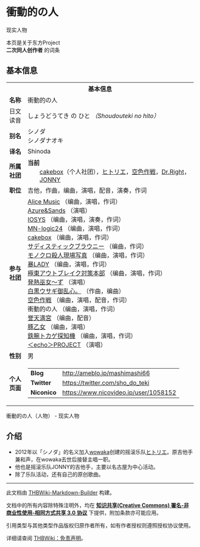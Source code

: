 # 衝動的の人

<!-- source html: G:\repos\THBWiki-Markdown-Builder\THBWikiMarkdown\Temp\main\f\fc\ns0%3A%E8%A1%9D%E5%8B%95%E7%9A%84%E3%81%AE%E4%BA%BA.html -->

现实人物

本页是关于东方Project  
 **二次同人创作者** 的词条

## 基本信息

<table><tbody><tr><th colspan="3">基本信息</th></tr><tr><td class="label"><b>名称</b></td><td> 衝動的の人 </td></tr><tr><td class="label">日文读音</td><td> しょうどうてき の ひと <i>（Shoudouteki no hito）</i> </td></tr><tr><td class="label"><b>别名</b></td><td>シノダ<br>シノダナオキ</td></tr><tr><td class="label"><b>译名</b></td><td>Shinoda</td></tr><tr><td class="label"><b>所属社团</b></td><td><b>当前</b><div style="margin-left:2em;"><a href="./cakebox.md" title="cakebox">cakebox</a>（个人社团），<a href="https://zh.wikipedia.org/wiki/hitorie" class="extiw" title="wzh:hitorie">ヒトリエ</a>，<a href="./空色作戦.md" title="空色作戦">空色作戦</a>，<a rel="nofollow" class="external text" href="https://sound.jp/cakebox/right.htm">Dr.Right</a>，<a rel="nofollow" class="external text" href="https://jonny-web.com/">JONNY</a></div></td></tr><tr><td class="label"><b>职位</b></td><td>吉他，作曲，编曲，演唱，配音，演奏，作词</td></tr><tr><td class="label"><b>参与社团</b></td><td><a href="./Alice_Music.md" title="Alice Music">Alice Music</a> （编曲，演唱，作词）<br><a href="./Azure&Sands.md" title="Azure&amp;Sands">Azure&amp;Sands</a> （演唱）<br><a href="./IOSYS.md" title="IOSYS">IOSYS</a> （编曲，演唱，演奏，作词）<br><a href="./MN-logic24.md" title="MN-logic24">MN-logic24</a> （编曲，演唱，作词）<br><a href="./cakebox.md" title="cakebox">cakebox</a> （编曲，演唱，作词）<br><a href="./サディスティックブラウニー.md" title="サディスティックブラウニー">サディスティックブラウニー</a> （编曲，作词）<br><a href="./モノクロ殺人現場写真.md" title="モノクロ殺人現場写真">モノクロ殺人現場写真</a> （编曲，演唱，作词）<br><a href="./暴LADY.md" title="暴LADY">暴LADY</a> （编曲，演唱，作词）<br><a href="./極東アウトブレイク対策本部.md" title="極東アウトブレイク対策本部">極東アウトブレイク対策本部</a> （编曲，演唱，作词）<br><a href="./発熱巫女～ず.md" title="発熱巫女～ず">発熱巫女～ず</a> （演唱）<br><a href="/index.php?title=%E7%99%BD%E9%BB%92%E3%82%A6%E3%82%B5%E3%82%AE%E5%BE%A1%E4%B9%B1%E5%BF%83%E3%80%82&amp;action=edit&amp;redlink=1" class="new" title="白黒ウサギ御乱心。（页面不存在）">白黒ウサギ御乱心。</a> （作曲，编曲）<br><a href="./空色作戦.md" title="空色作戦">空色作戦</a> （编曲，演唱，配音，作词）<br><a class="mw-selflink selflink">衝動的の人</a> （编曲，演唱，作词）<br><a href="./誉天満宮.md" title="誉天満宮">誉天満宮</a> （编曲，配音）<br><a href="./豚乙女.md" title="豚乙女">豚乙女</a> （编曲，演唱）<br><a href="./鉄腕トカゲ探知機.md" title="鉄腕トカゲ探知機">鉄腕トカゲ探知機</a> （编曲，演唱，作词）<br><a href="./＜echo＞PROJECT.md" title="＜echo＞PROJECT">＜echo＞PROJECT</a> （演唱）</td></tr><tr><td class="label"><b>性别</b></td><td>男</td></tr><tr><td class="label"><b>个人页面</b></td><td><table border="0" cellspacing="0" cellpadding="0"><tbody><tr><td><b>Blog</b></td><td><a rel="nofollow" class="external free" href="http://ameblo.jp/mashimashi66">http://ameblo.jp/mashimashi66</a></td></tr><tr><td><b>Twitter</b></td><td><a rel="nofollow" class="external free" href="https://twitter.com/sho_do_teki">https://twitter.com/sho_do_teki</a></td></tr><tr><td><b>Niconico</b></td><td><a rel="nofollow" class="external free" href="https://www.nicovideo.jp/user/1058152">https://www.nicovideo.jp/user/1058152</a></td></tr></tbody></table></td></tr></tbody></table>

衝動的の人（人物） - 现实人物

## 介绍
- 2012年以「シノダ」的名义加入[wowaka](https://zh.wikipedia.org/wiki/wowaka)创建的摇滚乐队[ヒトリエ](https://zh.wikipedia.org/wiki/hitorie)。原吉他手兼和声，在wowaka去世后接替主唱一职。
- 他也是摇滚乐队JONNY的吉他手，主要以名古屋为中心活动。
- 除了乐队活动，还有自己的原创歌曲。





---

此文档由 [THBWiki-Markdown-Builder](https://github.com/Delsin-Yu/THBWiki-Markdown-Builder) 构建。

文档中的所有内容除特殊注明外，均在 [**知识共享(Creative Commons) 署名-非商业性使用-相同方式共享 3.0 协议**](https://creativecommons.org/licenses/by-sa/3.0/deed.zh-hans) 下提供，附加条款亦可能应用。

引用类型与其他类型作品版权归原作者所有，如有作者授权则遵照授权协议使用。

详细请查阅 [THBWiki：免责声明](https://thbwiki.cc/THBWiki:%E5%85%8D%E8%B4%A3%E5%A3%B0%E6%98%8E)。

